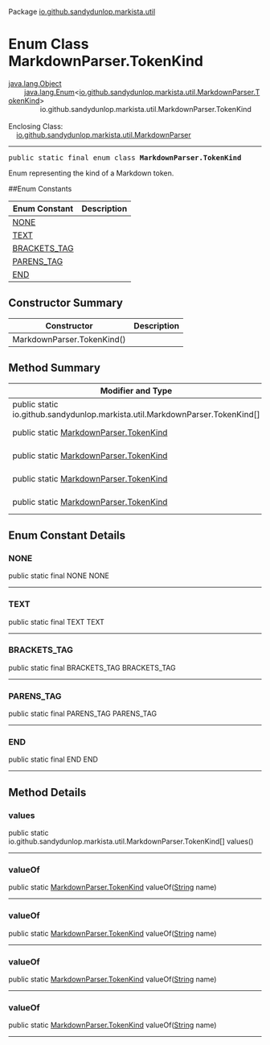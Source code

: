 Package [io.github.sandydunlop.markista.util](index.md)

# Enum Class MarkdownParser.TokenKind
[java.lang.Object](https://docs.oracle.com/en/java/javase/24/docs/api/java.base/java/lang/Object.html)<br/>
        [java.lang.Enum](https://docs.oracle.com/en/java/javase/24/docs/api/java.base/java/lang/Enum.html)<[io.github.sandydunlop.markista.util.MarkdownParser.TokenKind](MarkdownParser.TokenKind.md)><br/>
                io.github.sandydunlop.markista.util.MarkdownParser.TokenKind<br/>
<br/>
Enclosing Class:<br/>
    [io.github.sandydunlop.markista.util.MarkdownParser](MarkdownParser.md)


----

<span style="font-family: monospace;">public static final enum class __MarkdownParser.TokenKind__</span>

Enum representing the kind of a Markdown token.


##Enum Constants

| Enum Constant                 | Description |
|-------------------------------|-------------|
| [NONE](#none)                 |             |
| [TEXT](#text)                 |             |
| [BRACKETS_TAG](#brackets_tag) |             |
| [PARENS_TAG](#parens_tag)     |             |
| [END](#end)                   |             |

## Constructor Summary

| Constructor                | Description |
|----------------------------|-------------|
| MarkdownParser.TokenKind() |             |

## Method Summary

| Modifier and Type                                                             | Method                                                                                                                 | Description |
|-------------------------------------------------------------------------------|------------------------------------------------------------------------------------------------------------------------|-------------|
| public static io.github.sandydunlop.markista.util.MarkdownParser.TokenKind\[] | [values](#values)()                                                                                                    |             |
| public static [MarkdownParser.TokenKind](MarkdownParser.TokenKind.md)         | [valueOf](#valueof)([String](https://docs.oracle.com/en/java/javase/24/docs/api/java.base/java/lang/String.html) name) |             |
| public static [MarkdownParser.TokenKind](MarkdownParser.TokenKind.md)         | [valueOf](#valueof)([String](https://docs.oracle.com/en/java/javase/24/docs/api/java.base/java/lang/String.html) name) |             |
| public static [MarkdownParser.TokenKind](MarkdownParser.TokenKind.md)         | [valueOf](#valueof)([String](https://docs.oracle.com/en/java/javase/24/docs/api/java.base/java/lang/String.html) name) |             |
| public static [MarkdownParser.TokenKind](MarkdownParser.TokenKind.md)         | [valueOf](#valueof)([String](https://docs.oracle.com/en/java/javase/24/docs/api/java.base/java/lang/String.html) name) |             |

## Enum Constant Details

### NONE

public static final NONE NONE




---

### TEXT

public static final TEXT TEXT




---

### BRACKETS_TAG

public static final BRACKETS_TAG BRACKETS_TAG




---

### PARENS_TAG

public static final PARENS_TAG PARENS_TAG




---

### END

public static final END END




---


## Method Details

### values

public static io.github.sandydunlop.markista.util.MarkdownParser.TokenKind\[] values()




---

### valueOf

public static [MarkdownParser.TokenKind](MarkdownParser.TokenKind.md) valueOf([String](https://docs.oracle.com/en/java/javase/24/docs/api/java.base/java/lang/String.html) name)




---

### valueOf

public static [MarkdownParser.TokenKind](MarkdownParser.TokenKind.md) valueOf([String](https://docs.oracle.com/en/java/javase/24/docs/api/java.base/java/lang/String.html) name)




---

### valueOf

public static [MarkdownParser.TokenKind](MarkdownParser.TokenKind.md) valueOf([String](https://docs.oracle.com/en/java/javase/24/docs/api/java.base/java/lang/String.html) name)




---

### valueOf

public static [MarkdownParser.TokenKind](MarkdownParser.TokenKind.md) valueOf([String](https://docs.oracle.com/en/java/javase/24/docs/api/java.base/java/lang/String.html) name)




---

